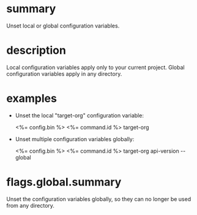 # summary
  
Unset local or global configuration variables.

# description

Local configuration variables apply only to your current project. Global configuration variables apply in any directory.

# examples

- Unset the local "target-org" configuration variable:

  <%= config.bin %> <%= command.id %> target-org

- Unset multiple configuration variables globally:

  <%= config.bin %> <%= command.id %> target-org api-version --global

# flags.global.summary

Unset the configuration variables globally, so they can no longer be used from any directory.
